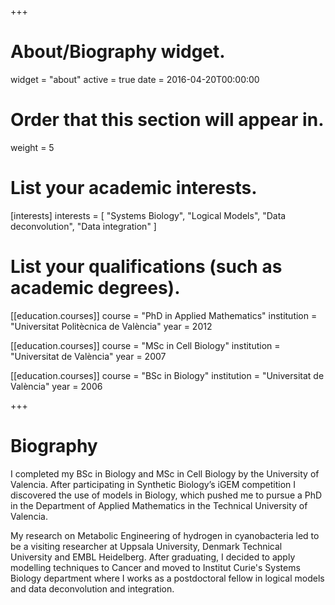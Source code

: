 +++
# About/Biography widget.
widget = "about"
active = true
date = 2016-04-20T00:00:00

# Order that this section will appear in.
weight = 5

# List your academic interests.
[interests]
  interests = [
    "Systems Biology",
    "Logical Models",
    "Data deconvolution",
    "Data integration"
  ]

# List your qualifications (such as academic degrees).
[[education.courses]]
  course = "PhD in Applied Mathematics"
  institution = "Universitat Politècnica de València"
  year = 2012

[[education.courses]]
  course = "MSc in Cell Biology"
  institution = "Universitat de València"
  year = 2007

[[education.courses]]
  course = "BSc in Biology"
  institution = "Universitat de València"
  year = 2006
 
+++

# Biography

I completed my BSc in Biology and MSc in Cell Biology by the University of Valencia. After participating in Synthetic Biology’s iGEM competition I discovered the use of models in Biology, which pushed me to pursue a PhD in the Department of Applied Mathematics in the Technical University of Valencia. 

My research on Metabolic Engineering of hydrogen in cyanobacteria led to be a visiting researcher at Uppsala University, Denmark Technical University and EMBL Heidelberg. After graduating, I decided to apply modelling techniques to Cancer and moved to Institut Curie's Systems Biology department where I works as a postdoctoral fellow in logical models and data deconvolution and integration.
